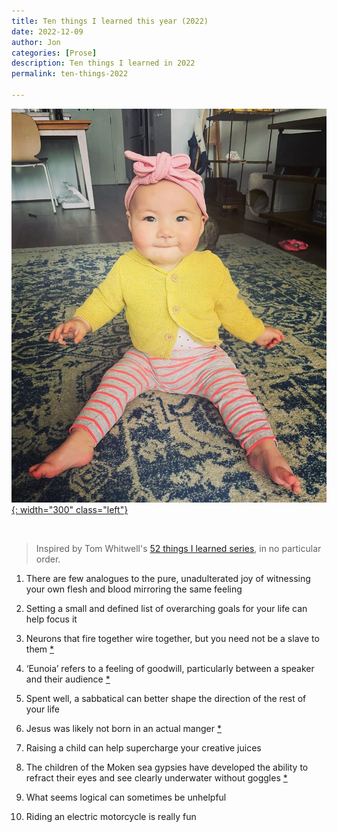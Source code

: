 ```yaml
---
title: Ten things I learned this year (2022)
date: 2022-12-09
author: Jon
categories: [Prose]
description: Ten things I learned in 2022
permalink: ten-things-2022

---
```


[![Ten things I learned this year (2022) (Canberra, Australia)](/assets/img/10things22.jpg){: width="300" class="left"}](https://www.instagram.com/p/Cl79h0TrhHJ)

<br clear="left"/>

> Inspired by Tom Whitwell's [52 things I learned series](https://medium.com/magnetic/52-things-i-learned-in-2022-db5fcd4aea6e), in no particular order.

1. There are few analogues to the pure, unadulterated joy of witnessing your own flesh and blood mirroring the same feeling

2. Setting a small and defined list of overarching goals for your life can help focus it

3. Neurons that fire together wire together, but you need not be a slave to them [*](https://www.normandoidge.com/?page_id=1259) 

4. ‘Eunoia’ refers to a feeling of goodwill, particularly between a speaker and their audience [*](https://en.wikipedia.org/wiki/Eunoia)

5. Spent well, a sabbatical can better shape the direction of the rest of your life

6. Jesus was likely not born in an actual manger [*](https://undeceptions.com/history/away-in-a-manger-was-jesus-really-born-in-a-stable/)

7. Raising a child can help supercharge your creative juices 

8. The children of the Moken sea gypsies have developed the ability to refract their eyes and see clearly underwater without goggles [*](https://www.bbc.com/future/article/20160229-the-sea-nomad-children-who-see-like-dolphins)

9. What seems logical can sometimes be unhelpful

10. Riding an electric motorcycle is really fun
